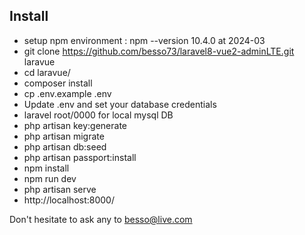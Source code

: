 ## Install
  - setup npm environment : npm --version 10.4.0 at 2024-03
  - git clone https://github.com/besso73/laravel8-vue2-adminLTE.git laravue
  - cd laravue/
  - composer install
  - cp .env.example .env
  - Update .env and set your database credentials
  - laravel root/0000 for local mysql DB
  - php artisan key:generate
  - php artisan migrate
  - php artisan db:seed
  - php artisan passport:install
  - npm install
  - npm run dev
  - php artisan serve
  - http://localhost:8000/

Don't hesitate to ask any to besso@live.com
